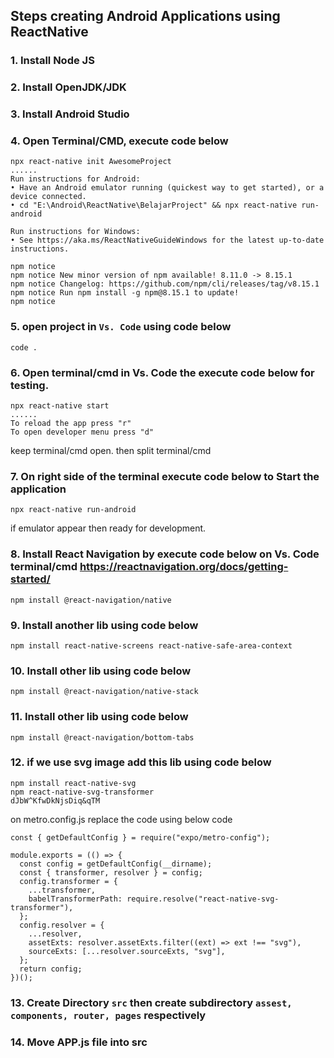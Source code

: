 ## Steps creating Android Applications using ReactNative
### 1. Install Node JS
### 2. Install OpenJDK/JDK
### 3. Install Android Studio
### 4. Open Terminal/CMD, execute code below
	npx react-native init AwesomeProject
	......
	Run instructions for Android:
	• Have an Android emulator running (quickest way to get started), or a device connected.
	• cd "E:\Android\ReactNative\BelajarProject" && npx react-native run-android

	Run instructions for Windows:
	• See https://aka.ms/ReactNativeGuideWindows for the latest up-to-date instructions.

	npm notice
	npm notice New minor version of npm available! 8.11.0 -> 8.15.1
	npm notice Changelog: https://github.com/npm/cli/releases/tag/v8.15.1
	npm notice Run npm install -g npm@8.15.1 to update!
	npm notice
### 5. open project in ```Vs. Code``` using code below
	code .
### 6. Open terminal/cmd in Vs. Code the execute code below for testing.
	npx react-native start
	......
	To reload the app press "r"
	To open developer menu press "d"

keep terminal/cmd open. then split terminal/cmd
### 7. On right side of the terminal execute code below to Start the application
	npx react-native run-android

if emulator appear then ready for development.
### 8. Install React Navigation by execute code below on Vs. Code terminal/cmd https://reactnavigation.org/docs/getting-started/
	npm install @react-navigation/native
### 9. Install another lib using code below
	npm install react-native-screens react-native-safe-area-context
### 10. Install other lib using code below
	npm install @react-navigation/native-stack
### 11. Install other lib using code below
	npm install @react-navigation/bottom-tabs
### 12. if we use svg image add this lib using code below
	npm install react-native-svg
	npm react-native-svg-transformer
	dJbW^KfwDkNjsDiq&qTM

on metro.config.js replace the code using below code

	const { getDefaultConfig } = require("expo/metro-config");

	module.exports = (() => {
	  const config = getDefaultConfig(__dirname);
	  const { transformer, resolver } = config;
	  config.transformer = {
		...transformer,
		babelTransformerPath: require.resolve("react-native-svg-transformer"),
	  };
	  config.resolver = {
		...resolver,
		assetExts: resolver.assetExts.filter((ext) => ext !== "svg"),
		sourceExts: [...resolver.sourceExts, "svg"],
	  };
	  return config;
	})();
### 13. Create Directory ```src``` then create subdirectory ```assest, components, router, pages``` respectively
### 14. Move APP.js file into src
